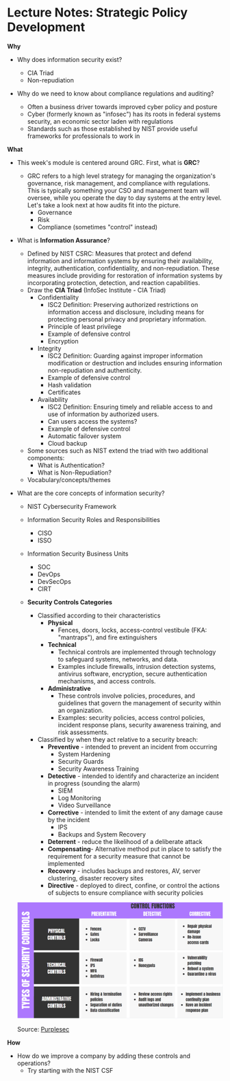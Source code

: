 # Lecture Notes: Strategic Policy Development

**Why**

- Why does information security exist?
  - CIA Triad
  - Non-repudiation

- Why do we need to know about compliance regulations and auditing?
  - Often a business driver towards improved cyber policy and posture
  - Cyber (formerly known as "infosec") has its roots in federal systems security, an economic sector laden with regulations
  - Standards such as those established by NIST provide useful frameworks for professionals to work in

**What**

- This week's module is centered around GRC. First, what is **GRC**?
  - GRC refers to a high level strategy for managing the organization's governance, risk management, and compliance with regulations. This is typically something your CSO and management team will oversee, while you operate the day to day systems at the entry level. Let's take a look next at how audits fit into the picture.
    - Governance
    - Risk
    - Compliance (sometimes "control" instead)

- What is **Information Assurance**?
  - Defined by NIST CSRC: Measures that protect and defend information and information systems by ensuring their availability, integrity, authentication, confidentiality, and non-repudiation. These measures include providing for restoration of information systems by incorporating protection, detection, and reaction capabilities.
  - Draw the **CIA Triad** (InfoSec Institute - CIA Triad)
    - Confidentiality
      - ISC2 Definition: Preserving authorized restrictions on information access and disclosure, including means for protecting personal privacy and proprietary information.
      - Principle of least privilege
      - Example of defensive control
      - Encryption
    - Integrity
      - ISC2 Definition: Guarding against improper information modification or destruction and includes ensuring information non-repudiation and authenticity.
      - Example of defensive control
      - Hash validation
      - Certificates
    - Availability
      - ISC2 Definition: Ensuring timely and reliable access to and use of information by authorized users.
      - Can users access the systems?
      - Example of defensive control
      - Automatic failover system
      - Cloud backup
  - Some sources such as NIST extend the triad with two additional components:
    - What is Authentication?
    - What is Non-Repudiation?
  - Vocabulary/concepts/themes

- What are the core concepts of information security?
  - NIST Cybersecurity Framework
  - Information Security Roles and Responsibilities
    - CISO
    - ISSO
  - Information Security Business Units
    - SOC
    - DevOps
    - DevSecOps
    - CIRT

  - **Security Controls Categories**
    - Classified according to their characteristics
      - **Physical**
        - Fences, doors, locks, access-control vestibule (FKA: "mantraps"), and fire extinguishers
      - **Technical**
        - Technical controls are implemented through technology to safeguard systems, networks, and data.
        - Examples include firewalls, intrusion detection systems, antivirus software, encryption, secure authentication mechanisms, and access controls.
      - **Administrative**
        - These controls involve policies, procedures, and guidelines that govern the management of security within an organization.
        - Examples: security policies, access control policies, incident response plans, security awareness training, and risk assessments.
    - Classified by when they act relative to a security breach:
      - **Preventive** - intended to prevent an incident from occurring
        - System Hardening
        - Security Guards
        - Security Awareness Training
      - **Detective** - intended to identify and characterize an incident in progress (sounding the alarm)
        - SIEM
        - Log Monitoring
        - Video Surveillance
      - **Corrective** - intended to limit the extent of any damage cause by the incident
        - IPS
        - Backups and System Recovery
      - **Deterrent** - reduce the likelihood of a deliberate attack
      - **Compensating**- Alternative method put in place to satisfy the requirement for a security measure that cannot be implemented
      - **Recovery** - includes backups and restores, AV, server clustering, disaster recovery sites
      - **Directive** - deployed to direct, confine, or control the actions of subjects to ensure compliance with security policies

  ![Security Controls](./3-different-types-of-security-controls.png)

  Source: [Purplesec](https://purplesec.us/security-controls/)

**How**

- How do we improve a company by adding these controls and operations?
  - Try starting with the NIST CSF
